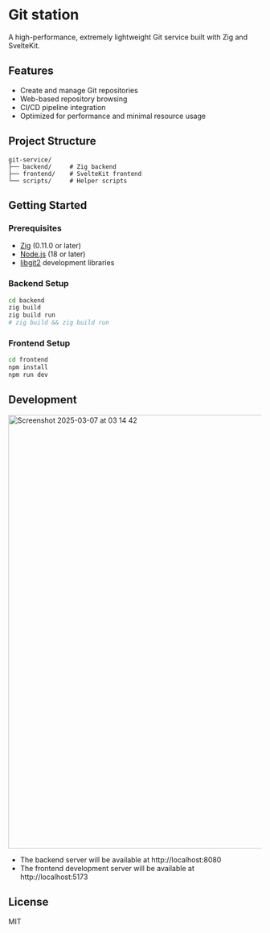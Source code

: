 # Git station

A high-performance, extremely lightweight Git service built with Zig and SvelteKit.

## Features

- Create and manage Git repositories
- Web-based repository browsing
- CI/CD pipeline integration
- Optimized for performance and minimal resource usage

## Project Structure

```
git-service/
├── backend/     # Zig backend
├── frontend/    # SvelteKit frontend
└── scripts/     # Helper scripts
```

## Getting Started

### Prerequisites

- [Zig](https://ziglang.org/) (0.11.0 or later)
- [Node.js](https://nodejs.org/) (18 or later)
- [libgit2](https://libgit2.org/) development libraries

### Backend Setup

```bash
cd backend
zig build
zig build run
# zig build && zig build run
```

### Frontend Setup

```bash
cd frontend
npm install
npm run dev
```

## Development

<img width="863" alt="Screenshot 2025-03-07 at 03 14 42" src="https://github.com/user-attachments/assets/6ec8e2a7-0aa7-4b1c-aec1-71148c60a33e" />

- The backend server will be available at http://localhost:8080
- The frontend development server will be available at http://localhost:5173

## License

MIT
